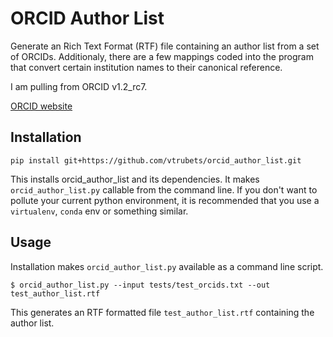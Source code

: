 # ORCID Author List
Generate an Rich Text Format (RTF) file containing an author list from a set of ORCIDs. Additionaly, there are a few mappings coded into the program that convert certain institution names to their canonical reference.

I am pulling from ORCID v1.2_rc7.

[ORCID website]('http://orcid.org/')

## Installation
```
pip install git+https://github.com/vtrubets/orcid_author_list.git
```
This installs orcid_author_list and its dependencies. It makes `orcid_author_list.py` callable from the command line. If you don't want to pollute your current python environment, it is recommended that you use a `virtualenv`, `conda` env or something similar.

## Usage
Installation makes `orcid_author_list.py` available as a command line script. 
```
$ orcid_author_list.py --input tests/test_orcids.txt --out test_author_list.rtf
```
This generates an RTF formatted file `test_author_list.rtf` containing the author list.

